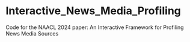 # Interactive_News_Media_Profiling
Code for the NAACL 2024 paper: An Interactive Framework for Profiling News Media Sources
